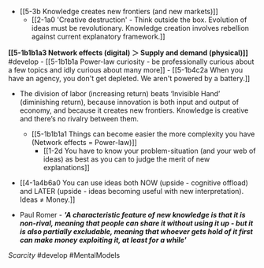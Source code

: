 - [[5-3b Knowledge creates new frontiers (and new markets)]]
	- [[2-1a0 'Creative destruction' - Think outside the box. Evolution of ideas must be revolutionary. Knowledge creation involves rebellion against current explanatory framework.]]

**[[5-1b1b1a3 Network effects (digital) ＞ Supply and demand (physical)]]** #develop 
	- [[5-1b1b1a Power-law curiosity - be professionally curious about a few topics and idly curious about many more]]
		- [[5-1b4c2a When you have an agency, you don't get depleted. We aren't powered by a battery.]]

- The division of labor (increasing return) beats ‘Invisible Hand’ (diminishing return), because innovation is both input and output of economy, and because it creates new frontiers. Knowledge is creative and there’s no rivalry between them.
	- [[5-1b1b1a1 Things can become easier the more complexity you have (Network effects = Power-law)]]
		- [[1-2d You have to know your problem-situation (and your web of ideas) as best as you can to judge the merit of new explanations]]

- [[4-1a4b6a0 You can use ideas both NOW (upside - cognitive offload) and LATER (upside - ideas becoming useful with new interpretation). Ideas ≠ Money.]]
- Paul Romer - ***'A characteristic feature of new knowledge is that it is non-rival, meaning that people can share it without using it up - but it is also partially excludable, meaning that whoever gets hold of it first can make money exploiting it, at least for a while'***

*Scarcity* #develop #MentalModels 